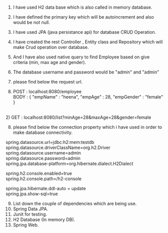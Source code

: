 1) I have used H2 data base which is also called in memory database.
2) I have defined the primary key which will be autoincrement and also would be not null. 
3) I have used JPA (java persistance api) for database CRUD Operation.
4) I have created the rest Controller , Entity class and Repository which will make Crud operation over database.
5) And I have also used native query to find Employee based on give criteria (min, max age and gender).
6) The database username and password would be "admin" and "admin"

7) please find below the request url. 

1) POST : localhost:8080/employee </br>
   BODY : {
	"empName" : "heena",
	"empAge" : 28,
	"empGender" : "female"
	}
</br>
2) GET : localhost:8080/list?minAge=28&maxAge=28&gender=female


8) please find below the connection property which i have used in order to make database connectivity.

spring.datasource.url=jdbc:h2:mem:testdb </br>
spring.datasource.driverClassName=org.h2.Driver </br>
spring.datasource.username=admin </br> 
spring.datasource.password=admin </br>
spring.jpa.database-platform=org.hibernate.dialect.H2Dialect </br>

spring.h2.console.enabled=true </br>
spring.h2.console.path=/h2-console </br>

spring.jpa.hibernate.ddl-auto = update </br>
spring.jpa.show-sql=true </br>

9) List down the couple of dependencies which are being use.
 1) Spring Data JPA.
 2) Junit for testing.
 3) H2 Database (In memory DB).
 4) Spring Web.

